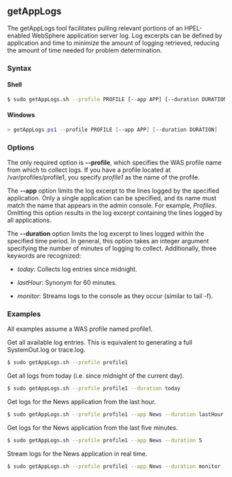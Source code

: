 ## getAppLogs

The getAppLogs tool facilitates pulling relevant portions of an HPEL-enabled WebSphere application server log. Log excerpts 
can be defined by application and time to minimize the amount of logging retrieved, reducing the amount of time needed for
problem determination.

### Syntax

#### Shell
```bash
$ sudo getAppLogs.sh --profile PROFILE [--app APP] [--duration DURATION]
```

#### Windows
```PowerShell
> getAppLogs.ps1 --profile PROFILE [--app APP] [--duration DURATION]
```

### Options

The only required option is **--profile**, which specifies the WAS profile name from which to collect logs. If you have a 
profile located at /var/profiles/profile1, you specify _profile1_ as the name of the profile.

The **--app** option limits the log excerpt to the lines logged by the specified application. Only a single application can 
be specified, and its name must match the name that appears in the admin console. For example, _Profiles_. Omitting this 
option results in the log excerpt containing the lines logged by all applications.

The **--duration** option limits the log excerpt to lines logged within the specified time period. In general, this option
takes an integer argument specifying the number of minutes of logging to collect. Additionally, three keywords are 
recognized:

- _today_: Collects log entries since midnight.

- _lastHour_: Synonym for 60 minutes.

- _monitor_: Streams logs to the console as they occur (similar to tail -f).

### Examples

All examples assume a WAS profile named profile1.

Get all available log entries. This is equivalent to generating a full SystemOut.log or trace.log.

```Bash
$ sudo getAppLogs.sh --profile profile1
```

Get all logs from today (i.e. since midnight of the current day).

```Bash
$ sudo getAppLogs.sh --profile profile1 --duration today
```

Get logs for the News application from the last hour.

```Bash
$ sudo getAppLogs.sh --profile profile1 --app News --duration lastHour
```

Get logs for the News application from the last five minutes.

```Bash
$ sudo getAppLogs.sh --profile profile1 --app News --duration 5
```

Stream logs for the News application in real time.

```Bash
$ sudo getAppLogs.sh --profile profile1 --app News --duration monitor